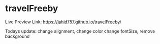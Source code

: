# travelFreeby

Live Preview Link: https://jahid757.github.io/travelFreeby/

Todays update:
change alignment, 
change color
 change fontSize, 
 remove background